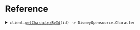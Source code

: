 # Reference

<details><summary><code>client.<a href="/src/Client.ts">getCharacterById</a>(id) -> DisneyOpensource.Character</code></summary>
<dl>
<dd>

#### 🔌 Usage

<dl>
<dd>

<dl>
<dd>

```typescript
await client.getCharacterById("id");
```

</dd>
</dl>
</dd>
</dl>

#### ⚙️ Parameters

<dl>
<dd>

<dl>
<dd>

**id:** `string`

</dd>
</dl>

<dl>
<dd>

**requestOptions:** `DisneyOpensourceClient.RequestOptions`

</dd>
</dl>
</dd>
</dl>

</dd>
</dl>
</details>

##
